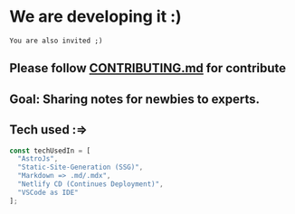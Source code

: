 # We are developing it :)

`You are also invited ;)`

## Please follow [CONTRIBUTING.md](./CONTRIBUTING.md) for contribute


## Goal: Sharing notes for newbies to experts.

## Tech used :=>
```js
const techUsedIn = [
  "AstroJs",
  "Static-Site-Generation (SSG)",
  "Markdown => .md/.mdx",
  "Netlify CD (Continues Deployment)",
  "VSCode as IDE"
];
```